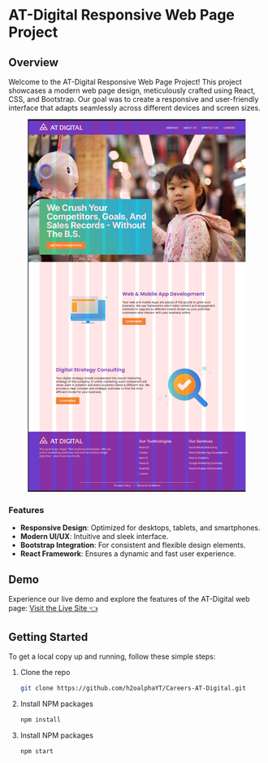 # AT-Digital Responsive Web Page Project

## Overview
Welcome to the AT-Digital Responsive Web Page Project! This project showcases a modern web page design, meticulously crafted using React, CSS, and Bootstrap. Our goal was to create a responsive and user-friendly interface that adapts seamlessly across different devices and screen sizes.

<p align="center">
  <a href="https://at-digital-project-chanukadevin329.netlify.app">
    <img src="https://github.com/h2oalphaYT/Careers-AT-Digital/blob/main/at-digital.png" alt="AT-Digital Project">
  </a>
</p>

### Features
- **Responsive Design**: Optimized for desktops, tablets, and smartphones.
- **Modern UI/UX**: Intuitive and sleek interface.
- **Bootstrap Integration**: For consistent and flexible design elements.
- **React Framework**: Ensures a dynamic and fast user experience.

## Demo
Experience our live demo and explore the features of the AT-Digital web page:
<a href="https://at-digital-project-chanukadevin329.netlify.app">Visit the Live Site 👈</a>


## Getting Started
To get a local copy up and running, follow these simple steps:
1. Clone the repo
   ```sh
   git clone https://github.com/h2oalphaYT/Careers-AT-Digital.git
2. Install NPM packages
    ```sh
    npm install
3. Install NPM packages
    ```sh
    npm start
    

   
   
